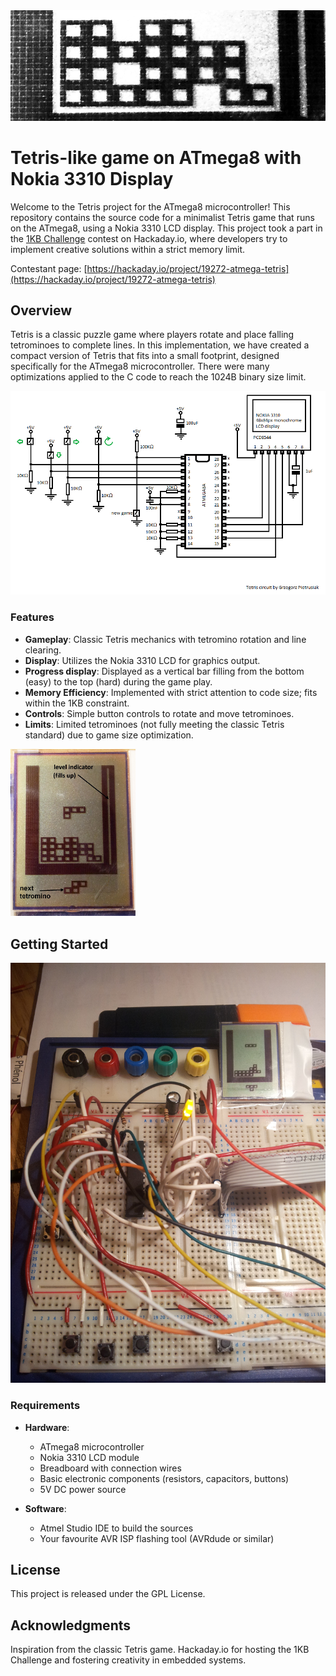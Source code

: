 <img src="documentation/background.jpg">

# Tetris-like game on ATmega8 with Nokia 3310 Display

Welcome to the Tetris project for the ATmega8 microcontroller! This repository contains the source code for a minimalist Tetris game that runs on the ATmega8, using a Nokia 3310 LCD display. This project took a part in the [1KB Challenge](https://hackaday.io/contest/18215-the-1kb-challenge) contest on Hackaday.io, where developers try to implement creative solutions within a strict memory limit.

Contestant page: [https://hackaday.io/project/19272-atmega-tetris](https://hackaday.io/project/19272-atmega-tetris)


## Overview

Tetris is a classic puzzle game where players rotate and place falling tetrominoes to complete lines. In this implementation, we have created a compact version of Tetris that fits into a small footprint, designed specifically for the ATmega8 microcontroller.
There were many optimizations applied to the C code to reach the 1024B binary size limit.

<img src="documentation/schematic.png">

### Features

- **Gameplay**: Classic Tetris mechanics with tetromino rotation and line clearing.
- **Display**: Utilizes the Nokia 3310 LCD for graphics output.
- **Progress display**: Displayed as a vertical bar filling from the bottom (easy) to the top (hard) during the game play.
- **Memory Efficiency**: Implemented with strict attention to code size; fits within the 1KB constraint.
- **Controls**: Simple button controls to rotate and move tetrominoes.
- **Limits**: Limited tetrominoes (not fully meeting the classic Tetris standard) due to game size optimization.

<img src="documentation/screen_described.jpg" width="200">

## Getting Started
<img src="documentation/20161204_230641.jpg" width="600">

### Requirements

- **Hardware**:
  - ATmega8 microcontroller
  - Nokia 3310 LCD module
  - Breadboard with connection wires
  - Basic electronic components (resistors, capacitors, buttons)
  - 5V DC power source
  
- **Software**:
  - Atmel Studio IDE to build the sources
  - Your favourite AVR ISP flashing tool (AVRdude or similar)

## License

This project is released under the GPL License.

## Acknowledgments

Inspiration from the classic Tetris game.
Hackaday.io for hosting the 1KB Challenge and fostering creativity in embedded systems.
